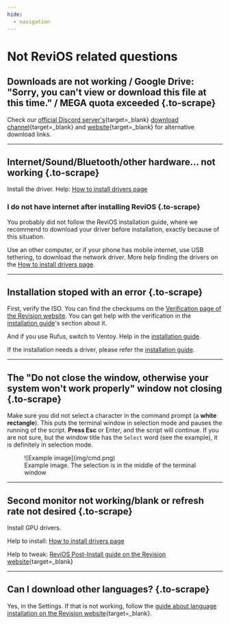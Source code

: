 ```yaml
---
hide:
  - navigation
---
```


# Not ReviOS related questions

## Downloads are not working / Google Drive: "Sorry, you can't view or download this file at this time." / MEGA quota exceeded {.to-scrape}

Check our [official Discord server's](https://discord.gg/962y4pU){target=_blank} [download channel](https://discord.com/channels/619835916139364383/658369065110339640){target=_blank} and [website](https://www.revi.cc/revios/download){target=_blank} for alternative download links.

---

## Internet/Sound/Bluetooth/other hardware... not working {.to-scrape}

Install the driver. Help: [How to install drivers page](drivers.md)

### I do not have internet after installing ReviOS {.to-scrape}

You probably did not follow the ReviOS installation guide, where we recommend to download your driver before installation, exactly because of this situation. 

Use an other computer, or if your phone has mobile internet, use USB tethering, to download the network driver. More help finding the drivers on the [How to install drivers page](drivers.md).

<!-- ## If you do not have internet...

... is probably because you are missing the network drivers. Somehow (like on another computer or by connecting your phone to your pc to use USB tethering) download [Snappy Driver Installer Origin](https://www.snappy-driver-installer.org/){target=_blank}. 

Extract it, and start the software with `SDIO_auto.bat`. Then select the `Download Network Drivers Only` option. It will start the download of all the existing network drivers. 

If it finishes (you can monitor the process on the top side of the window), copy the whole folder to the other computer which doesn't have internet. Open on that computer the software, and install the missing network drivers. Or, if you used USB tethering, you can disconnect your phone and install your network drivers right away. After restart, you can scan the PC for more missing drivers, or better yet, go to the manufacturer's website, and download the drivers from there. -->

---

## Installation stoped with an error {.to-scrape}

First, verify the ISO. You can find the checksums on the [Verification page of the Revision website](https://www.revi.cc/revios/download/verify). You can get help with the verification in the [installation guide](install.md#verification)'s section about it.

And if you use Rufus, switch to Ventoy. Help in the [installation guide](install.md#ventoy).

If the installation needs a driver, please refer the [installation guide](install.md#missing-drivers).

---

## The "Do not close the window, otherwise your system won't work properly" window not closing {.to-scrape}

Make sure you did not select a character in the command prompt (a **white rectangle**). This puts the terminal window in selection mode and pauses the running of the script. **Press Esc** or Enter, and the script will continue. If you are not sure, but the window title has the `Select` word (see the example), it is definitely in selection mode.

<figure markdown>
  ![Example image](img/cmd.png)
  <figcaption>Example image. The selection is in the middle of the terminal window</figcaption>
</figure>

---

## Second monitor not working/blank or refresh rate not desired {.to-scrape}

Install GPU drivers.

Help to install: [How to install drivers page](drivers.md)

Help to tweak: [ReviOS Post-Install guide on the Revision website](https://www.revi.cc/revios/post-install#h.p_GR11WmefRS4F){target=_blank}

---

## Can I download other languages? {.to-scrape}

Yes, in the Settings. If that is not working, follow the [guide about language installation on the Revision website](https://www.revi.cc/revios/workspace/lang){target=_blank}.
